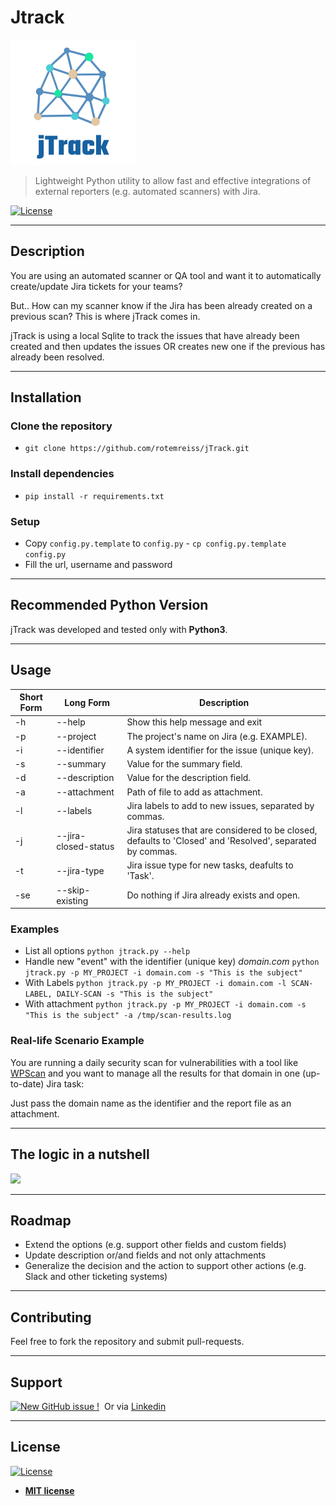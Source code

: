 # Jtrack
![](images/logo.png)

> Lightweight Python utility to allow fast and effective integrations of external reporters (e.g. automated scanners)
> with Jira.

[![License](http://img.shields.io/:license-mit-blue.svg?style=flat-square)](http://badges.mit-license.org)

---

## Description
You are using an automated scanner or QA tool and want it to automatically create/update Jira tickets for your teams?

But.. How can my scanner know if the Jira has been already created on a previous scan?
This is where jTrack comes in.

jTrack is using a local Sqlite to track the issues that have already been created and then updates the issues OR creates new one if the previous
has already been resolved.

---

## Installation
### Clone the repository
- `git clone https://github.com/rotemreiss/jTrack.git`

### Install dependencies
- `pip install -r requirements.txt`

### Setup
- Copy `config.py.template` to `config.py` - `cp config.py.template config.py`
- Fill the url, username and password

---

## Recommended Python Version
jTrack was developed and tested only with __Python3__.

---

## Usage

Short Form    | Long Form            | Description
------------- | -------------------- |-------------
-h            | --help               | Show this help message and exit
-p            | --project            | The project's name on Jira (e.g. EXAMPLE).
-i            | --identifier         | A system identifier for the issue (unique key).
-s            | --summary            | Value for the summary field.
-d            | --description        | Value for the description field.
-a            | --attachment         | Path of file to add as attachment.
-l            | --labels             | Jira labels to add to new issues, separated by commas.
-j            | --jira-closed-status | Jira statuses that are considered to be closed, defaults to 'Closed' and 'Resolved', separated by commas. 
-t            | --jira-type          | Jira issue type for new tasks, deafults to 'Task'.
-se           | --skip-existing      | Do nothing if Jira already exists and open.

### Examples
- List all options
```python jtrack.py --help```
- Handle new "event" with the identifier (unique key) *domain.com* 
```python jtrack.py -p MY_PROJECT -i domain.com -s "This is the subject"```
- With Labels
```python jtrack.py -p MY_PROJECT -i domain.com -l SCAN-LABEL, DAILY-SCAN -s "This is the subject"```
- With attachment
```python jtrack.py -p MY_PROJECT -i domain.com -s "This is the subject" -a /tmp/scan-results.log```

### Real-life Scenario Example
You are running a daily security scan for vulnerabilities with a tool like [WPScan][wpscan] and you want to manage all
the results for that domain in one (up-to-date) Jira task:

Just pass the domain name as the identifier and the report file as an attachment.  

---

## The logic in a nutshell
![](images/logic.png)

---
## Roadmap
- Extend the options (e.g. support other fields and custom fields)
- Update description or/and fields and not only attachments
- Generalize the decision and the action to support other actions (e.g. Slack and other ticketing systems)

---
## Contributing
Feel free to fork the repository and submit pull-requests.

---

## Support

[![New GitHub issue !](https://img.shields.io/badge/Ask%20me-anything-1abc9c.svg)](https://github.com/rotemreiss/jTrack/issues/new)
&nbsp;Or via <a href="https://www.linkedin.com/in/reissr" target="_blank">Linkedin</a>


---

## License

[![License](http://img.shields.io/:license-mit-blue.svg?style=flat-square)](http://badges.mit-license.org)

- **[MIT license](http://opensource.org/licenses/mit-license.php)**

<!-- Markdown helper -->
[wpscan]: https://wpscan.org/